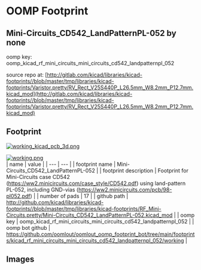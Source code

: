 # OOMP Footprint  
## Mini-Circuits_CD542_LandPatternPL-052  by none  
  
oomp key: oomp_kicad_rf_mini_circuits_mini_circuits_cd542_landpatternpl_052  
  
source repo at: [http://gitlab.com/kicad/libraries/kicad-footprints//blob/master/tmp/libraries/kicad-footprints/Varistor.pretty/RV_Rect_V25S440P_L26.5mm_W8.2mm_P12.7mm.kicad_mod](http://gitlab.com/kicad/libraries/kicad-footprints//blob/master/tmp/libraries/kicad-footprints/Varistor.pretty/RV_Rect_V25S440P_L26.5mm_W8.2mm_P12.7mm.kicad_mod)  
## Footprint  
  
[![working_kicad_pcb_3d.png](working_kicad_pcb_3d_600.png)](working_kicad_pcb_3d.png)  
  
[![working.png](working_600.png)](working.png)  
| name | value | 
| --- | --- | 
| footprint name | Mini-Circuits_CD542_LandPatternPL-052 | 
| footprint description | Footprint for Mini-Circuits case CD542 (https://ww2.minicircuits.com/case_style/CD542.pdf) using land-pattern PL-052, including GND-vias (https://ww2.minicircuits.com/pcb/98-pl052.pdf) | 
| number of pads | 17 | 
| github path | http://github.com/kicad/libraries/kicad-footprints//blob/master/tmp/libraries/kicad-footprints/RF_Mini-Circuits.pretty/Mini-Circuits_CD542_LandPatternPL-052.kicad_mod | 
| oomp key | oomp_kicad_rf_mini_circuits_mini_circuits_cd542_landpatternpl_052 | 
| oomp bot github | https://github.com/oomlout/oomlout_oomp_footprint_bot/tree/main/footprints/kicad_rf_mini_circuits_mini_circuits_cd542_landpatternpl_052/working | 
## Images  
